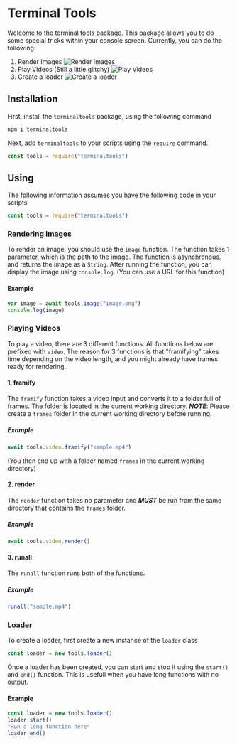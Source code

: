 # Terminal Tools
Welcome to the terminal tools package. This package allows you to do some special tricks within your console screen. Currently, you can do the following:

1. Render Images
![Render Images](https://user-images.githubusercontent.com/38299977/110391296-47bb2080-8035-11eb-83f2-43d66d174dbe.png)
2. Play Videos (Still a little glitchy)
![Play Videos](https://user-images.githubusercontent.com/38299977/110498207-1f7b0280-80c5-11eb-98d8-de332108c39f.gif)
3. Create a loader
![Create a loader](https://user-images.githubusercontent.com/38299977/110504405-20af2e00-80cb-11eb-800d-fc12b846ac6a.gif)

## Installation
First, install the `terminaltools` package, using the following command
```sh
npm i terminaltools
```
Next, add `terminaltools` to your scripts using the `require` command.
```js
const tools = require("terminaltools")
```

## Using
The following information assumes you have the following code in your scripts
```js
const tools = require("terminaltools")
```

### Rendering Images
To render an image, you should use the `image` function. The function takes 1 parameter, which is the path to the image. The function is [asynchronous](https://www.merriam-webster.com/dictionary/asynchronous). and returns the image as a `String`. After running the function, you can display the image using `console.log`. (You can use a URL for this function)


#### Example
```js
var image = await tools.image("image.png")
console.log(image)
```

### Playing Videos
To play a video, there are 3 different functions. All functions below are prefixed with `video`. The reason for 3 functions is that "framifying" takes time depending on the video length, and you might already have frames ready for rendering.

#### 1. framify
The `framify` function takes a video input and converts it to a folder full of frames. The folder is located in the current working directory. ***NOTE***: Please create a `frames` folder in the current working directory before running.

##### Example
```js
await tools.video.framify("sample.mp4")
```
(You then end up with a folder named `frames` in the current working directory)

#### 2. render
The `render` function takes no parameter and ***MUST*** be run from the same directory that contains the `frames` folder.

##### Example
```js
await tools.video.render()
```

#### 3. runall
The `runall` function runs both of the functions.

##### Example
```js
runall("sample.mp4")
```

### Loader
To create a loader, first create a new instance of the `loader` class
```js
const loader = new tools.loader()
```
Once a loader has been created, you can start and stop it using the `start()` and `end()` function. This is usefull when you have long functions with no output.

#### Example
```js
const loader = new tools.loader()
loader.start()
"Run a long function here"
loader.end()
```
